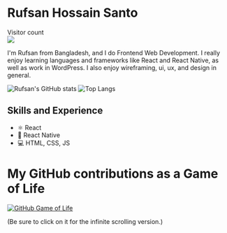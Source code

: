 # Rufsan Hossain Santo
<p> 
  Visitor count<br>
  <img src="https://profile-counter.glitch.me/RufsanHossain/count.svg" />
</p>

I'm Rufsan from Bangladesh, and I do Frontend Web Development. I really enjoy learning languages and frameworks like React and React Native, as well as work in WordPress. I also enjoy wireframing, ui, ux, and design in general.

![Rufsan's GitHub stats](https://github-readme-git-main-rufsan-hossain-santos-projects.vercel.app/api?username=RufsanHossain&show_icons=true&theme=github_dark)
![Top Langs](https://github-readme-git-main-rufsan-hossain-santos-projects.vercel.app/api/top-langs/?username=RufsanHossain&layout=compact&size_weight=0.5&count_weight=0.5)

## Skills and Experience
* ⚛ React
* 📱 React Native
* 💻 HTML, CSS, JS

# My GitHub contributions as a Game of Life

[![GitHub Game of Life](https://github4life.herokuapp.com/RufsanHossain.gif?z=6)](https://github4life.herokuapp.com/RufsanHossain)

(Be sure to click on it for the infinite scrolling version.)

